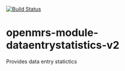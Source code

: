 [![Build Status](https://travis-ci.org/openmrs/openmrs-module-dataentrystatistics.svg?branch=master)](https://travis-ci.org/openmrs/openmrs-module-dataentrystatistics)
# openmrs-module-dataentrystatistics-v2
Provides data entry statictics
